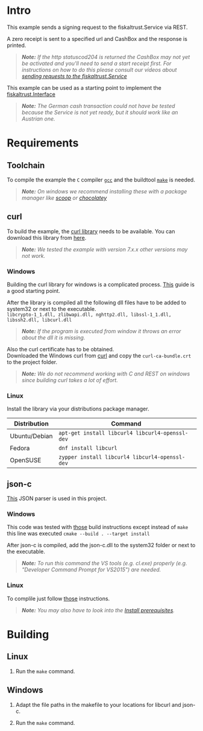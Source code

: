 # Intro

This example sends a signing request to the fiskaltrust.Service via REST.

A zero receipt is sent to a specified url and CashBox and the response is printed.

> _**Note:** If the http statuscod204 is returned the CashBox may not yet be activated and you'll need to send a start receipt first. For instructions on how to do this please consult our videos about [sending requests to the fiskaltrust.Service](https://www.youtube.com/playlist?list=PL9QFfhi6nFj94kZBTxxL3kyar2Q7yTejU)_

This example can be used as a starting point to implement the [fiskaltrust.Interface](https://github.com/fiskaltrust/interface-doc)

> _**Note:** The German cash transaction could not have be tested because the Service is not yet ready, but it should work like an Austrian one._

# Requirements

## Toolchain

To compile the example the `C` compiler [`gcc`](https://gcc.gnu.org/install/) and the buildtool [`make`](https://www.gnu.org/software/make/) is needed.

> _**Note:** On windows we recommend installing these with a package manager like [scoop](https://scoop.sh/) or [chocolatey](https://chocolatey.org/)_

## curl

To build the example, the [curl library](https://curl.haxx.se/libcurl/) needs to be available. You can download this library from [here](https://curl.haxx.se/download.html).

> _**Note:** We tested the example with version 7.x.x other versions may not work._

### Windows

Building the curl library for windows is a complicated process. [This](https://albertino80.github.io/building.html) guide is a good starting point.

After the library is compiled all the following dll files have to be added to system32 or next to the executable.<br>`libcrypto-1_1.dll, zlibwapi.dll, nghttp2.dll, libssl-1_1.dll, libssh2.dll, libcurl.dll`

> _**Note:** If the program is executed from window it throws an error about the dll it is missing._

Also the curl certificate has to be obtained.<br> Downloaded the Windows curl from [curl](https://curl.haxx.se/windows/) and copy the `curl-ca-bundle.crt` to the project folder.

> _**Note:** We do not recommend working with C and REST on windows since building curl takes a lot of effort._

### Linux

Install the library via your distributions package manager.

| Distribution  | Command                    |
|---------------|----------------------------|
| Ubuntu/Debian | `apt-get install libcurl4 libcurl4-openssl-dev` |
| Fedora        | `dnf install libcurl`                           |
| OpenSUSE      | `zypper install libcurl4 libcurl4-openssl-dev`  |

## json-c

[This](https://github.com/json-c/json-c) JSON parser is used in this project.

### Windows

This code was tested with [those](https://github.com/json-c/json-c) build instructions except instead of `make` this line was executed `cmake --build . --target install`

After json-c is compiled, add the json-c.dll to the system32 folder or next to the executable.

> _**Note:** To run this command the VS tools (e.g. cl.exe) properly (e.g. "Developer Command Prompt for VS2015") are needed._

### Linux

To complile just follow [those](https://github.com/json-c/json-c#build-instructions) instructions.

> _**Note:** You may also have to look into the [Install prerequisites](https://github.com/json-c/json-c#install-prerequisites-)._

# Building

## Linux

  1. Run the `make` command.

## Windows

  1. Adapt the file paths in the makefile to your locations for libcurl and json-c.

  2. Run the `make` command.
